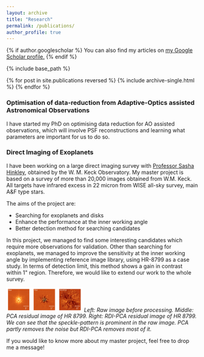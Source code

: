 ```yaml
---
layout: archive
title: "Research"
permalink: /publications/
author_profile: true
---
```


{% if author.googlescholar %}
  You can also find my articles on <u><a href="{{author.googlescholar}}">my Google Scholar profile</a>.</u>
{% endif %}

{% include base_path %}

{% for post in site.publications reversed %}
  {% include archive-single.html %}
{% endfor %}

### Optimisation of data-reduction from Adaptive-Optics assisted Astronomical Observations
I have started my PhD on optimising data reduction for AO assisted observations, which will involve PSF reconstructions and learning what parameters are important for us to do so. 

### Direct Imaging of Exoplanets
I have been working on a large direct imaging survey with [Professor Sasha Hinkley](https://emps.exeter.ac.uk/physics-astronomy/staff/sh573), obtained by the W. M. Keck Observatory. My master project is based on a survey of more than 20,000 images obtained from W.M. Keck. All targets have infrared excess in 22 micron from WISE all-sky survey, main A&F type stars. 

The aims of the project are: 
* Searching for exoplanets and disks 
* Enhance the performance at the inner working angle
* Better detection method for searching candidates 

In this project, we managed to find some interesting candidates which require more observations for validation. Other than searching for exoplanets, we managed to improve the sensitivity at the inner working angle by implementing reference image library, using HR-8799 as a case study. In terms of detection limit, this method shows a gain in contrast within 1" region. Therefore, we would like to extend our work to the whole survey. 

<img src='/images/HR_8799.png' width="200" alt>
<em>Left: Raw image before processing. Middle: PCA residual image of HR 8799. Right: RDI-PCA residual image of HR 8799. We can see that the speckle-pattern is prominent in the raw image. PCA partly removes the noise but RDI-PCA removes most of it.</em>

If you would like to know more about my master project, feel free to drop me a message!